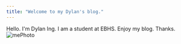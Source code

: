 ```yaml
---
title: "Welcome to my Dylan's blog."
---
```


Hello. I'm Dylan Ing. I am a student at EBHS. Enjoy my blog. Thanks.  
![mePhoto](https://user-images.githubusercontent.com/83851637/172258077-11df652b-ac1a-4f3d-802e-fe3ee35333ab.png)
